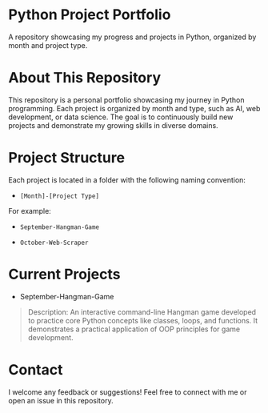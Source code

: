 # Python Project Portfolio
A repository showcasing my progress and projects in Python, organized by month and project type.

# About This Repository
This repository is a personal portfolio showcasing my journey in Python programming. Each project is organized by month and type, such as AI, web development, or data science. The goal is to continuously build new projects and demonstrate my growing skills in diverse domains.

# Project Structure
Each project is located in a folder with the following naming convention:

- `[Month]-[Project Type]`

For example:

- `September-Hangman-Game`

- `October-Web-Scraper`

# Current Projects
- September-Hangman-Game

> Description: An interactive command-line Hangman game developed to practice core Python concepts like classes, loops, and functions. It demonstrates a practical application of OOP principles for game development.

# Contact
I welcome any feedback or suggestions! Feel free to connect with me or open an issue in this repository.
